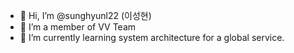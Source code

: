 - 👋 Hi, I’m @sunghyunl22 (이성현)
- 👀 I’m a member of VV Team
- 🌱 I’m currently learning system architecture for a global service.

<!---
sunghyunl22/sunghyunl22 is a ✨ special ✨ repository because its `README.md` (this file) appears on your GitHub profile.
You can click the Preview link to take a look at your changes.
--->
